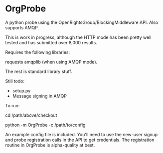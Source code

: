 OrgProbe
========

A python probe using the OpenRightsGroup/BlockingMiddleware API.  Also supports AMQP.

This is work in progress, although the HTTP mode has been pretty well tested and has submitted over 8,000 results.

Requires the following libraries:

requests
amqplib (when using AMQP mode).

The rest is standard library stuff.

Still todo:

* setup.py
* Message signing in AMQP


To run:

cd /path/above/checkout

python -m OrgProbe -c /path/to/config

An example config file is included.  You'll need to use the new-user signup and probe registration calls in the API to get credentials.  The registration routine in OrgProbe is alpha-quality at best.



